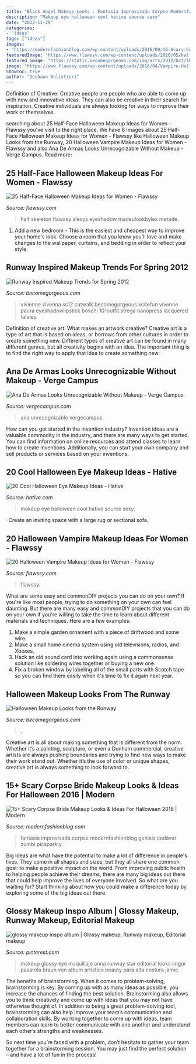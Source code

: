 ```yaml
---
title: "Black Angel Makeup Looks : Fantasia Improvisada Corpse Modernfashionblog Geniais Cadáver Zumbi Picsparkly"
description: "Makeup eye halloween cool hative source sexy"
date: "2022-11-29"
categories:
- "ideas"
tags: ["ideas"]
images:
- "https://modernfashionblog.com/wp-content/uploads/2016/09/15-Scary-Corpse-Bride-Makeup-Looks-Ideas-For-Halloween-2016-11.jpg"
featuredImage: "https://www.flawssy.com/wp-content/uploads/2016/05/halloween-half-face-makeup.jpg"
featured_image: "https://static.becomegorgeous.com/img/arts/2012/Oct/10/8797/dior_glam_makeup__halloween_2.jpg"
image: "https://www.flawssy.com/wp-content/uploads/2016/04/Vampire-Halloween-makeup.-ideas-this-year.jpg"
ShowToc: true
author: "Deshaun Balistreri"
---
```



Definition of Creative:
Creative people are people who are able to come up with new and innovative ideas. They can also be creative in their search for inspiration. Creative individuals are always looking for ways to improve their work or themselves.

	

		
searching about 25 Half-Face Halloween Makeup Ideas for Women - Flawssy you've visit to the right place. We have 8 Images about 25 Half-Face Halloween Makeup Ideas for Women - Flawssy like Halloween Makeup Looks from the Runway, 20 Halloween Vampire Makeup Ideas for Women - Flawssy and also Ana De Armas Looks Unrecognizable Without Makeup - Verge Campus. Read more:
		
    
## 25 Half-Face Halloween Makeup Ideas For Women - Flawssy

<img loading=lazy src="https://www.flawssy.com/wp-content/uploads/2016/05/halloween-half-face-makeup.jpg" onerror="this.onerror=null;this.src='https://tse4.mm.bing.net/th?id=OIP.0cV597InF2HGHkr1qdZ9GAHaJ4&amp;pid=15.1';" alt="25 Half-Face Halloween Makeup Ideas for Women - Flawssy">

_Source: flawssy.com_

>half skeleton flawssy alexys eyeshadow madeulookbylex metade. 

	

1. Add a new bedroom - This is the easiest and cheapest way to improve your home's look. Choose a room that you know you'll love and make changes to the wallpaper, curtains, and bedding in order to reflect your style.

    
## Runway Inspired Makeup Trends For Spring 2012

<img loading=lazy src="https://static.becomegorgeous.com/img/arts/2011/Oct/05/5541/vivienneredbackstage04.jpg" onerror="this.onerror=null;this.src='https://tse4.mm.bing.net/th?id=OIP.2O1Qa0bnXvw19QZ4AkvRlgHaLH&amp;pid=15.1';" alt="Runway Inspired Makeup Trends for Spring 2012">

_Source: becomegorgeous.com_

>vivienne vivenna ss12 catwalk becomegorgeous xcitefun vivenne paura eyeshadowlipstick boschi 101outfit strega nanopress lacquered falsies. 

	

Definition of creative art: What makes an artwork creative?
Creative art is a type of art that is based on ideas, or borrows from other cultures in order to create something new. 
Different types of creative art can be found in many different genres, but all creativity begins with an idea. The important thing is to find the right way to apply that idea to create something new.

    
## Ana De Armas Looks Unrecognizable Without Makeup - Verge Campus

<img loading=lazy src="https://vergecampus.com/wp-content/uploads/2020/05/ana-de-armas-1339x2048.jpg" onerror="this.onerror=null;this.src='https://tse3.mm.bing.net/th?id=OIP.onhA9q6sd6JB33QyC8ITYwHaLU&amp;pid=15.1';" alt="Ana De Armas Looks Unrecognizable Without Makeup - Verge Campus">

_Source: vergecampus.com_

>ana unrecognizable vergecampus. 

	

How can you get started in the invention industry?
Invention ideas are a valuable commodity in the industry, and there are many ways to get started. You can find information on online resources and attend classes to learn how to create inventions. Additionally, you can start your own company and sell products or services based on your inventions.

    
## 20 Cool Halloween Eye Makeup Ideas - Hative

<img loading=lazy src="https://hative.com/wp-content/uploads/2014/10/halloween-eye-makeup/11-halloween-eye-makeup-ideas.jpg" onerror="this.onerror=null;this.src='https://tse2.mm.bing.net/th?id=OIP.evZy6mfi9r8wbZePOBRsSwHaLI&amp;pid=15.1';" alt="20 Cool Halloween Eye Makeup Ideas - Hative">

_Source: hative.com_

>makeup eye halloween cool hative source sexy. 

	

-Create an inviting space with a large rug or sectional sofa.

    
## 20 Halloween Vampire Makeup Ideas For Women - Flawssy

<img loading=lazy src="https://www.flawssy.com/wp-content/uploads/2016/04/Vampire-Halloween-makeup.-ideas-this-year.jpg" onerror="this.onerror=null;this.src='https://tse3.mm.bing.net/th?id=OIP.td8YevDqivhcWfggrc1NawHaJ4&amp;pid=15.1';" alt="20 Halloween Vampire Makeup Ideas for Women - Flawssy">

_Source: flawssy.com_

>flawssy. 

	

What are some easy and commonDIY projects you can do on your own?
If you're like most people, trying to do something on your own can feel daunting. But there are many easy and commonDIY projects that you can do on your own if you're willing to take the time to learn about different materials and techniques. Here are a few examples:
1. Make a simple garden ornament with a piece of driftwood and some wire.
2. Make a small home cinema system using old televisions, radios, and Xboxes.
3. Hack an old sound card into working again using a commonsense solution like soldering wires together or buying a new one.
4. Fix a broken window by labeling all of the small parts with Scotch tape so you can find them easily when it's time to fix it again next year.

    
## Halloween Makeup Looks From The Runway

<img loading=lazy src="https://static.becomegorgeous.com/img/arts/2012/Oct/10/8797/dior_glam_makeup__halloween_2.jpg" onerror="this.onerror=null;this.src='https://tse2.mm.bing.net/th?id=OIP.DTKI-ukRgPc-J7Z__WTRNgHaLH&amp;pid=15.1';" alt="Halloween Makeup Looks from the Runway">

_Source: becomegorgeous.com_

>. 

	

Creative art is all about making something that is different from the norm. Whether it’s a painting, sculpture, or even a Dunham commercial, creative artists are always pushing boundaries and trying to find new ways to make their work stand out. Whether it’s the use of color or unique shapes, creative art is always something to look forward to.

    
## 15+ Scary Corpse Bride Makeup Looks &amp; Ideas For Halloween 2016 | Modern

<img loading=lazy src="https://modernfashionblog.com/wp-content/uploads/2016/09/15-Scary-Corpse-Bride-Makeup-Looks-Ideas-For-Halloween-2016-11.jpg" onerror="this.onerror=null;this.src='https://tse1.mm.bing.net/th?id=OIP.YFJqRYWzGzldt2DkCkBWgQAAAA&amp;pid=15.1';" alt="15+ Scary Corpse Bride Makeup Looks &amp; Ideas For Halloween 2016 | Modern">

_Source: modernfashionblog.com_

>fantasia improvisada corpse modernfashionblog geniais cadáver zumbi picsparkly. 

	

Big ideas are what have the potential to make a lot of difference in people's lives. They come in all shapes and sizes, but they all share one common goal: to make a positive impact on the world. From improving public health to helping people achieve their dreams, there are many big ideas out there that could help improve the lives of everyone involved. So what are you waiting for? Start thinking about how you could make a difference today by exploring some of the big ideas out there.

    
## Glossy Makeup Inspo Album | Glossy Makeup, Runway Makeup, Editorial Makeup

<img loading=lazy src="https://i.pinimg.com/736x/74/bd/e7/74bde76527e7882d9bef9f6aef291ffc--glossy-makeup-glossy-lids.jpg" onerror="this.onerror=null;this.src='https://tse3.mm.bing.net/th?id=OIP.7LTJOzum7z9_Ka4IrqZt2wHaLH&amp;pid=15.1';" alt="glossy makeup inspo album | Glossy makeup, Runway makeup, Editorial makeup">

_Source: pinterest.com_

>makeup glossy eye maquillaje anna runway star editorial looks imgur pasarela braun von album artistico beauty para alta costura jamie. 

	

The benefits of brainstorming.
When it comes to problem-solving, brainstorming is key. By coming up with as many ideas as possible, you increase the chances of finding the best solution. Brainstorming also allows you to think creatively and come up with ideas that you may not have otherwise thought of.
In addition to being a great problem-solving tool, brainstorming can also help improve your team’s communication and collaboration skills. By working together to come up with ideas, team members can learn to better communicate with one another and understand each other’s strengths and weaknesses.

So next time you’re faced with a problem, don’t hesitate to gather your team together for a brainstorming session. You may just find the perfect solution – and have a lot of fun in the process!

